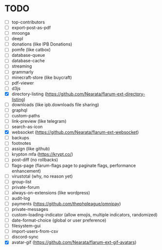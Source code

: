# TODO

- [ ] top-contributors
- [ ] export-post-as-pdf
- [ ] mroonga
- [ ] deepl
- [ ] donations (like IPB Donations)
- [ ] pomfe (like catbox)
- [ ] database-queue
- [ ] database-cache
- [ ] streaming
- [ ] grammarly
- [ ] minecraft-store (like buycraft)
- [ ] pdf-viewer
- [ ] d3js
- [x] directory-listing (https://github.com/Nearata/flarum-ext-directory-listing)
- [ ] downloads (like ipb.downloads file sharing)
- [ ] graphql
- [ ] custom-paths
- [ ] link-preview (like telegram)
- [ ] search-as-icon
- [x] websocket (https://github.com/Nearata/flarum-ext-websocket)
- [ ] backups
- [ ] footnotes
- [ ] assign (like github)
- [ ] krypton mfa (https://krypt.co/)
- [ ] post-diff (no rollbacks)
- [ ] flags-page (flarum-flags page to paginate flags, performance enhancement)
- [ ] virustotal (why, no reason yet)
- [ ] group-list
- [ ] private-forum
- [ ] always-on-extensions (like wordpress)
- [ ] audit-log
- [ ] payments (https://github.com/thephpleague/omnipay)
- [ ] private-messages
- [ ] custom-loading-indicator (allow emojis, multiple indicators, randomized)
- [ ] date-format-choice (global or user preference)
- [ ] filesystem-gui
- [ ] import-users-from-csv
- [ ] discord-sync
- [x] avatar-gif (https://github.com/Nearata/flarum-ext-gif-avatars)
